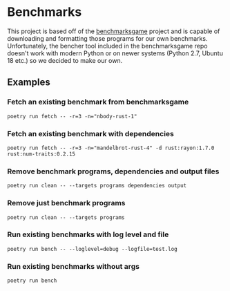 # Benchmarks

This project is based off of the [benchmarksgame](https://benchmarksgame-team.pages.debian.net/benchmarksgame/index.html) project and
is capable of downloading and formatting those programs for our own benchmarks. Unfortunately, the bencher tool included in the benchmarksgame
repo doesn't work with modern Python or on newer systems (Python 2.7, Ubuntu 18 etc.) so we decided to make our own.

## Examples

### Fetch an existing benchmark from benchmarksgame

`poetry run fetch -- -r=3 -n="nbody-rust-1"`

### Fetch an existing benchmark with dependencies

`poetry run fetch -- -r=3 -n="mandelbrot-rust-4" -d rust:rayon:1.7.0 rust:num-traits:0.2.15`

### Remove benchmark programs, dependencies and output files

`poetry run clean -- --targets programs dependencies output`

### Remove just benchmark programs

`poetry run clean -- --targets programs`

### Run existing benchmarks with log level and file

`poetry run bench -- --loglevel=debug --logfile=test.log`

### Run existing benchmarks without args

`poetry run bench`
